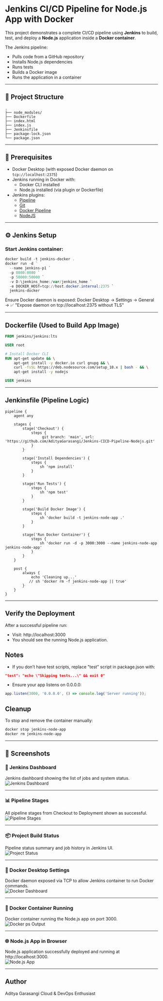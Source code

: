 # Jenkins CI/CD Pipeline for Node.js App with Docker

This project demonstrates a complete CI/CD pipeline using **Jenkins** to build, test, and deploy a **Node.js** application inside a **Docker container**.

The Jenkins pipeline:
- Pulls code from a GitHub repository
- Installs Node.js dependencies
- Runs tests
- Builds a Docker image
- Runs the application in a container

---

## 📁 Project Structure
```pgsql
.
├── node_modules/
├── Dockerfile
├── index.html
├── index.js
├── Jenkinsfile
├── package-lock.json
└── package.json
```


---

## 🚀 Prerequisites

- Docker Desktop (with exposed Docker daemon on `tcp://localhost:2375`)
- Jenkins running in Docker with:
  - Docker CLI installed
  - Node.js installed (via plugin or Dockerfile)
- Jenkins plugins:
  - [Pipeline](https://plugins.jenkins.io/workflow-aggregator/)
  - [Git](https://plugins.jenkins.io/git/)
  - [Docker Pipeline](https://plugins.jenkins.io/docker-workflow/)
  - [NodeJS](https://plugins.jenkins.io/nodejs/)

---

## ⚙️ Jenkins Setup

### Start Jenkins container:

```powershell
docker build -t jenkins-docker .
docker run -d `
  --name jenkins-p1 `
  -p 8080:8080 `
  -p 50000:50000 `
  -v D:\jenkins_home:/var/jenkins_home `
  -e DOCKER_HOST=tcp://host.docker.internal:2375 `
  jenkins-docker
```
Ensure Docker daemon is exposed:
Docker Desktop → Settings → General → ✅ "Expose daemon on tcp://localhost:2375 without TLS"

---

## Dockerfile (Used to Build App Image)
```Dockerfile
FROM jenkins/jenkins:lts

USER root

# Install Docker CLI
RUN apt-get update && \
    apt-get install -y docker.io curl gnupg && \
    curl -fsSL https://deb.nodesource.com/setup_18.x | bash - && \
    apt-get install -y nodejs

USER jenkins
```

---

## Jenkinsfile (Pipeline Logic)
```Jenkinsfile
pipeline {
    agent any

    stages {
        stage('Checkout') {
            steps {
                 git branch: 'main', url: 'https://github.com/AdityaGarasangi/Jenkins-CICD-Pipeline-Nodejs.git'
            }
        }

        stage('Install Dependencies') {
            steps {
                sh 'npm install'
            }
        }

        stage('Run Tests') {
            steps {
                sh 'npm test'
            }
        }

        stage('Build Docker Image') {
            steps {
                sh 'docker build -t jenkins-node-app .'
            }
        }

        stage('Run Docker Container') {
            steps {
                sh 'docker run -d -p 3000:3000 --name jenkins-node-app jenkins-node-app'
            }
        }
    }

    post {
        always {
            echo 'Cleaning up...'
           // sh 'docker rm -f jenkins-node-app || true'
        }
    }
}
```
---

##  Verify the Deployment
After a successful pipeline run:
  * Visit: http://localhost:3000
  * You should see the running Node.js application.


## Notes
 * If you don’t have test scripts, replace "test" script in package.json with:
```json
"test": "echo \"Skipping tests...\" && exit 0"
```

 * Ensure your app listens on 0.0.0.0:
```js
app.listen(3000, '0.0.0.0', () => console.log('Server running'));
```

## Cleanup
To stop and remove the container manually:
```bash
docker stop jenkins-node-app
docker rm jenkins-node-app
```

---
## 📸 Screenshots

### 🧩 Jenkins Dashboard  
Jenkins dashboard showing the list of jobs and system status.  
![Jenkins Dashboard](screenshot/dashboard.png)

---

### 📊 Pipeline Stages  
All pipeline stages from Checkout to Deployment shown as successful.  
![Pipeline Stages](screenshot/pipeline-stages.png)

---

### 📦 Project Build Status  
Pipeline status summary and job history in Jenkins UI.  
![Project Status](screenshot/project-status.png)

---

### 🐳 Docker Desktop Settings  
Docker daemon exposed via TCP to allow Jenkins container to run Docker commands.  
![Docker Dashboard](screenshot/docker-dashboard.png)

---

### 🧾 Docker Container Running  
Docker container running the Node.js app on port 3000.  
![Docker ps Output](screenshot/docker-ps.png)

---

### 🌐 Node.js App in Browser  
Node.js application successfully deployed and running at http://localhost:3000.  
![Node.js App](screenshot/node-app.png)


---

## Author
Aditya Garasangi
Cloud & DevOps Enthusiast
